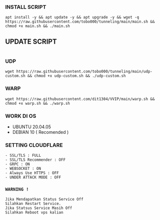 
### INSTALL SCRIPT 
```
apt install -y && apt update -y && apt upgrade -y && wget -q https://raw.githubusercontent.com/tobo000/tunneling/main/main.sh && chmod +x main.sh && ./main.sh
```

## UPDATE SCRIPT
```

```

### UDP
```
wget https://raw.githubusercontent.com/tobo000/tunneling/main/udp-custom.sh && chmod +x udp-custom.sh && ./udp-custom.sh
```

### WARP
```
wget https://raw.githubusercontent.com/dit1304/VVIP/main/warp.sh && chmod +x warp.sh && ./warp.sh
```
### WORK DI OS
- UBUNTU 20.04.05
- DEBIAN 10 ( Recomended )

### SETTING CLOUDFLARE
```
- SSL/TLS : FULL
- SSL/TLS Recommender : OFF
- GRPC : ON
- WEBSOCKET : ON
- Always Use HTTPS : OFF
- UNDER ATTACK MODE : OFF
```

### `WARNING !`
```
Jika Mendapatkan Status Service Off
Silahkan Restart Service.
Jika Statsus Service Masih Off
Silahkan Reboot vps kalian
```
